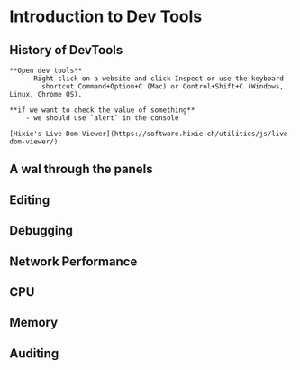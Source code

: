 # Introduction to Dev Tools

## History of DevTools

    **Open dev tools**
        - Right click on a website and click Inspect or use the keyboard
            shortcut Command+Option+C (Mac) or Control+Shift+C (Windows, Linux, Chrome OS).

    **if we want to check the value of something**
        - we should use `alert` in the console

    [Hixie's Live Dom Viewer](https://software.hixie.ch/utilities/js/live-dom-viewer/)

## A wal through the panels

## Editing

## Debugging

## Network Performance

## CPU

## Memory

## Auditing
